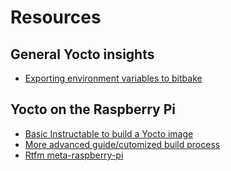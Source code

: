 # Resources

## General Yocto insights
- [Exporting environment variables to bitbake](https://stackoverflow.com/questions/17366984/is-it-possible-to-pass-in-command-line-variables-to-a-bitbake-build)

## Yocto on the Raspberry Pi

- [Basic Instructable to build a Yocto image](https://www.instructables.com/id/Building-GNULinux-Distribution-for-Raspberry-Pi-Us/)
- [More advanced guide/cutomized build process](https://jumpnowtek.com/rpi/Raspberry-Pi-Systems-with-Yocto.html)
- [Rtfm meta-raspberry-pi](https://meta-raspberrypi.readthedocs.io/en/latest/readme.html)
